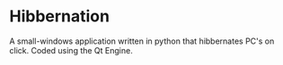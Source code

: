 # Hibbernation
 A small-windows application written in python that hibbernates PC's on click. Coded using the Qt Engine.
